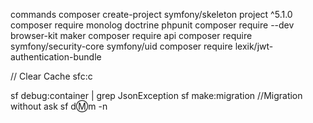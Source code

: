 commands
composer create-project symfony/skeleton project ^5.1.0
composer require monolog doctrine phpunit
composer require --dev browser-kit maker
composer require api
composer require symfony/security-core symfony/uid
composer require lexik/jwt-authentication-bundle

// Clear Cache
sfc:c

sf debug:container | grep JsonException
sf make:migration
//Migration without ask
sf d:m:m -n
